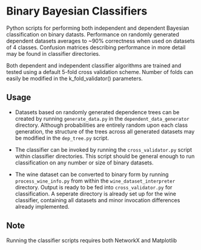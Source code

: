 Binary Bayesian Classifiers
===========================
Python scripts for performing both independent and dependent Bayesian classification on binary datasts. Performance on randomly generated dependent datasets averages to ~90% correctness when used on datasets of 4 classes. Confusion matrices describing performance in more detail may be found in classifier directories.

Both dependent and independent classifier algorithms are trained and tested using a default 5-fold cross validation scheme. Number of folds can easily be modified in the k_fold_validator() parameters.

Usage
-----
* Datasets based on randomly generated dependence trees can be created by running `generate_data.py` in the `dependent_data_generator` directory. Although probabilities are entirely random upon each class generation, the structure of the trees across all generated datasets may be modified in the `dep_tree.py` script.

* The classifier can be invoked by running the `cross_validator.py` script within classifier directories. This script should be general enough to run classification on any number or size of binary datasets.

* The wine dataset can be converted to binary form by running `process_wine_info.py` from within the `wine_dataset_interpreter` directory. Output is ready to be fed into `cross_validator.py` for classification. A seperate directory is already set up for the wine classifier, containing all datasets and minor invocation differences already implemented.

Note
----
Running the classifier scripts requires both NetworkX and Matplotlib